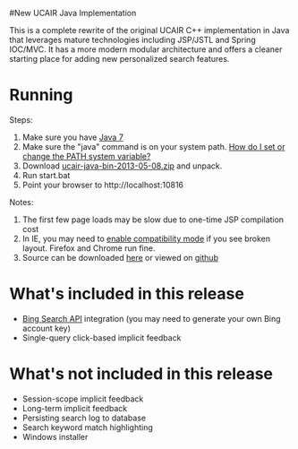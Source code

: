 #New UCAIR Java Implementation

This is a complete rewrite of the original UCAIR C++ implementation in Java that leverages mature technologies including JSP/JSTL and Spring IOC/MVC. It has a more modern modular architecture and offers a cleaner starting place for adding new personalized search features.

# Running #

Steps:
  1. Make sure you have [Java 7](http://java.com/en/download/index.jsp)
  1. Make sure the "java" command is on your system path. [How do I set or change the PATH system variable?](http://java.com/en/download/help/path.xml)
  1. Download [ucair-java-bin-2013-05-08.zip](http://code.google.com/p/ucair/downloads/detail?name=ucair-java-bin-2013-05-08.zip&can=2&q=) and unpack.
  1. Run start.bat
  1. Point your browser to http://localhost:10816

Notes:
  1. The first few page loads may be slow due to one-time JSP compilation cost
  1. In IE, you may need to [enable compatibility mode](http://windows.microsoft.com/en-us/internet-explorer/use-compatibility-view#ie=ie-10) if you see broken layout. Firefox and Chrome run fine.
  1. Source can be downloaded [here](http://code.google.com/p/ucair/downloads/detail?name=ucair-java-src-2013-05-08.zip&can=2&q=) or viewed on [github](https://github.com/talkware/UCAIR/tree/master/UCAIR)

# What's included in this release #
  * [Bing Search API](https://datamarket.azure.com/dataset/5BA839F1-12CE-4CCE-BF57-A49D98D29A44) integration (you may need to generate your own Bing account key)
  * Single-query click-based implicit feedback

# What's not included in this release #
  * Session-scope implicit feedback
  * Long-term implicit feedback
  * Persisting search log to database
  * Search keyword match highlighting
  * Windows installer